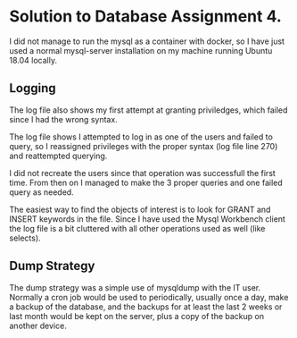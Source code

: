 # Solution to Database Assignment 4.

I did not manage to run the mysql as a container with docker, so I have just used a normal mysql-server installation on my machine running Ubuntu 18.04 locally.


## Logging
The log file also shows my first attempt at granting priviledges, which failed since I had the wrong syntax.

The log file shows I attempted to log in as one of the users and failed to query, so I reassigned privileges with the proper syntax (log file line 270) and reattempted querying.

I did not recreate the users since that operation was successfull the first time. From then on I managed to make the 3 proper queries and one failed query as needed.

The easiest way to find the objects of interest is to look for GRANT and INSERT keywords in the file. Since I have used the Mysql Workbench client the log file is a bit cluttered with all other operations used as well (like selects).

## Dump Strategy
The dump strategy was a simple use of mysqldump with the IT user. Normally a cron job would be used to periodically, usually once a day, make a backup of the database, and the backups for at least the last 2 weeks or last month would be kept on the server, plus a copy of the backup on another device.
